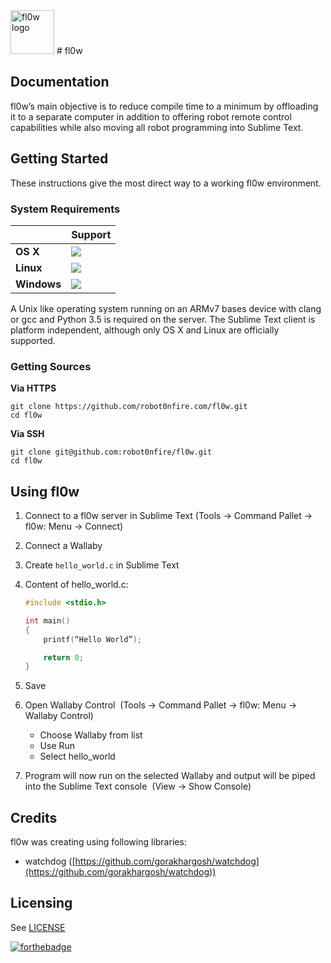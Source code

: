 <img src="http://content.nicokratky.me/flow-logo/logo-horizontal.png" alt="fl0w logo" height="70">
# fl0w

## Documentation

fl0w’s main objective is to reduce compile time to a minimum by offloading it to a separate computer in addition to offering robot remote control capabilities while also moving all robot programming into Sublime Text.

## Getting Started

These instructions give the most direct way to a working fl0w environment.

### System Requirements

||**Support**|
|------|-----------|
|**OS X**|![](https://img.shields.io/badge/status-supported-brightgreen.svg)|
|**Linux**|![](https://img.shields.io/badge/status-supported-brightgreen.svg)|
|**Windows**|![](https://img.shields.io/badge/status-kinda%20supported-yellow.svg)|

A Unix like operating system running on an ARMv7 bases device with clang or gcc and Python 3.5 is required on the server.
The Sublime Text client is platform independent, although only OS X and Linux are officially supported.

### Getting Sources

**Via HTTPS**

    git clone https://github.com/robot0nfire.com/fl0w.git
    cd fl0w

**Via SSH**

    git clone git@github.com:robot0nfire/fl0w.git
    cd fl0w

## Using fl0w

1. Connect to a fl0w server in Sublime Text (Tools → Command Pallet → fl0w: Menu → Connect)

2. Connect a Wallaby

3. Create `hello_world.c` in Sublime Text

4. Content of hello_world.c: 
    ```c
    #include <stdio.h>  

    int main()
    { 
        printf(“Hello World”);

        return 0;
    } 
    ```

5. Save

6. Open Wallaby Control   (Tools → Command Pallet → fl0w: Menu → Wallaby Control)
    - Choose Wallaby from list
    - Use Run
    - Select hello_world

7. Program will now run on the selected Wallaby and output will be piped into the Sublime Text console   (View → Show Console)

## Credits

fl0w was creating using following libraries:

- watchdog ([https://github.com/gorakhargosh/watchdog](https://github.com/gorakhargosh/watchdog))

## Licensing

See [LICENSE](LICENSE)

[![forthebadge](http://forthebadge.com/images/badges/built-by-hipsters.svg)](http://forthebadge.com)
